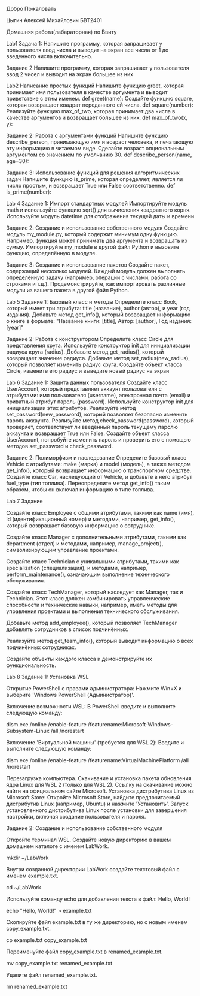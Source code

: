 Добро Пожаловать 
 
Цыгин Алексей Михайлович БВТ2401 
 
Домашняя работа(лабараторная) по Ввиту 
 
Lab1 Задача 1: Напишите программу, которая запрашивает у пользователя ввод числа и выводит на экран все числа от 1 до введенного числа включительно. 
 
Задание 2 Напишите программу, которая запрашивает у пользователя ввод 2 чисел и выводит на экран большее из них 
 
Lab2 Написание простых функций Напишите функцию greet, которая принимает имя пользователя в качестве аргумента и выводит приветствие с этим именем. def greet(name): Создайте функцию square, которая возвращает квадрат переданного ей числа. def square(number): Реализуйте функцию max_of_two, которая принимает два числа в качестве аргументов и возвращает большее из них. def max_of_two(x, y): 
 
Задание 2: Работа с аргументами функций Напишите функцию describe_person, принимающую имя и возраст человека, и печатающую эту информацию в читаемом виде. Сделайте возраст опциональным аргументом со значением по умолчанию 30. def describe_person(name, age=30): 
 
Задание 3: Использование функций для решения алгоритмических задач Напишите функцию is_prime, которая определяет, является ли число простым, и возвращает True или False соответственно. def is_prime(number): 
 
Lab 4 Задание 1: Импорт стандартных модулей Импортируйте модуль math и используйте функцию sqrt() для вычисления квадратного корня. Используйте модуль datetime для отображения текущей даты и времени 
 
Задание 2: Создание и использование собственного модуля Создайте модуль my_module.py, который содержит минимум одну функцию. Например, функция может принимать два аргумента и возвращать их сумму. Импортируйте my_module в другой файл Python и вызовите функцию, определённую в модуле. 
 
Задание 3: Создание и использование пакетов Создайте пакет, содержащий несколько модулей. Каждый модуль должен выполнять определённую задачу (например, операции с числами, работа со строками и т.д.). Продемонстрируйте, как импортировать различные модули из вашего пакета в другой файл Python. 
 
Lab 5 Задание 1: Базовый класс и методы Определите класс Book, который имеет три атрибута: title (название), author (автор), и year (год издания). Добавьте метод get_info(), который возвращает информацию о книге в формате: "Название книги: [title], Автор: [author], Год издания: [year]" 
 
Задание 2: Работа с конструктором Определите класс Circle для представления круга. Используйте конструктор init для инициализации радиуса круга (radius). Добавьте метод get_radius(), который возвращает значение радиуса. Добавьте метод set_radius(new_radius), который позволяет изменить радиус круга. Создайте объект класса Circle, измените его радиус и выведите новый радиус на экран 
 
Lab 6 Задание 1: Защита данных пользователя Создайте класс UserAccount, который представляет аккаунт пользователя с атрибутами: имя пользователя (username), электронная почта (email) и приватный атрибут пароль (password). Используйте конструктор init для инициализации этих атрибутов. Реализуйте метод set_password(new_password), который позволяет безопасно изменить пароль аккаунта. Реализуйте метод check_password(password), который проверяет, соответствует ли введённый пароль текущему паролю аккаунта и возвращает True или False. Создайте объект класса UserAccount, попробуйте изменить пароль и проверить его с помощью методов set_password и check_password. 
 
Задание 2: Полиморфизм и наследование Определите базовый класс Vehicle с атрибутами: make (марка) и model (модель), а также методом get_info(), который возвращает информацию о транспортном средстве. Создайте класс Car, наследующий от Vehicle, и добавьте в него атрибут fuel_type (тип топлива). Переопределите метод get_info() таким образом, чтобы он включал информацию о типе топлива. 
 
Lab 7 Задание 
 
Создайте класс Employee с общими атрибутами, такими как name (имя), id (идентификационный номер) и методами, например, get_info(), который возвращает базовую информацию о сотруднике. 
 
Создайте класс Manager с дополнительными атрибутами, такими как department (отдел) и методами, например, manage_project(), символизирующим управление
проектами. 
 
Создайте класс Technician с уникальными атрибутами, такими как specialization (специализация), и методами, например, perform_maintenance(), означающим выполнение технического обслуживания. 
 
Создайте класс TechManager, который наследует как Manager, так и Technician. Этот класс должен комбинировать управленческие способности и технические навыки, например, иметь методы для управления проектами и выполнения технического обслуживания. 
 
Добавьте метод add_employee(), который позволяет TechManager добавлять сотрудников в список подчинённых. 
 
Реализуйте метод get_team_info(), который выводит информацию о всех подчинённых сотрудниках. 
 
Создайте объекты каждого класса и демонстрируйте их функциональность. 
 
Lab 8 Задание 1: Установка WSL 
 
Открытие PowerShell с правами администратора: Нажмите Win+X и выберите 'Windows PowerShell (Администратор)'. 
 
Включение возможности WSL: В PowerShell введите и выполните следующую команду: 
 
dism.exe /online /enable-feature /featurename:Microsoft-Windows-Subsystem-Linux /all /norestart 
 
Включение 'Виртуальной машины' (требуется для WSL 2): Введите и выполните следующую команду: 
 
dism.exe /online /enable-feature /featurename:VirtualMachinePlatform /all /norestart 
 
Перезагрузка компьютера. Скачивание и установка пакета обновления ядра Linux для WSL 2 (только для WSL 2). Ссылку на скачивание можно найти на официальном сайте Microsoft. Установка дистрибутива Linux из Microsoft Store: Откройте Microsoft Store, найдите предпочитаемый дистрибутив Linux (например, Ubuntu) и нажмите 'Установить'. Запуск установленного дистрибутива Linux после установки для завершения настройки, включая создание пользователя и пароля. 
 
Задание 2: Создание и использование собственного модуля 
 
Откройте терминал WSL. Создайте новую директорию в вашем домашнем каталоге с именем LabWork. 
 
mkdir ~/LabWork 
 
Внутри созданной директории LabWork создайте текстовый файл с именем example.txt. 
 
cd ~/LabWork 
 
Используйте команду echo для добавления текста в файл: Hello, World! 
 
echo "Hello, World!" > example.txt 
 
Скопируйте файл example.txt в ту же директорию, но с новым именем copy_example.txt. 
 
cp example.txt copy_example.txt 
 
Переименуйте файл copy_example.txt в renamed_example.txt. 
 
mv copy_example.txt renamed_example.txt 
 
Удалите файл renamed_example.txt. 
 
rm renamed_example.txt